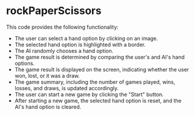 # rockPaperScissors


This code provides the following functionality:

- The user can select a hand option by clicking on an image.
- The selected hand option is highlighted with a border.
- The AI randomly chooses a hand option.
- The game result is determined by comparing the user's and AI's hand options.
- The game result is displayed on the screen, indicating whether the user won, lost, or it was a draw.
- The game summary, including the number of games played, wins, losses, and draws, is updated accordingly.
- The user can start a new game by clicking the "Start" button.
- After starting a new game, the selected hand option is reset, and the AI's hand option is cleared.
